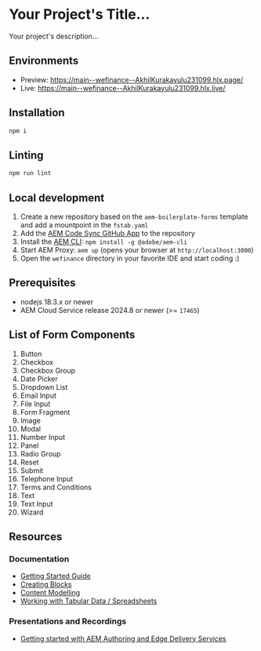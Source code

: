 # Your Project's Title...
Your project's description...

## Environments
- Preview: https://main--wefinance--AkhilKurakayulu231099.hlx.page/
- Live: https://main--wefinance--AkhilKurakayulu231099.hlx.live/

## Installation

```sh
npm i
```

## Linting

```sh
npm run lint
```

## Local development

1. Create a new repository based on the `aem-boilerplate-forms` template and add a mountpoint in the `fstab.yaml`
1. Add the [AEM Code Sync GitHub App](https://github.com/apps/aem-code-sync) to the repository
1. Install the [AEM CLI](https://github.com/adobe/helix-cli): `npm install -g @adobe/aem-cli`
1. Start AEM Proxy: `aem up` (opens your browser at `http://localhost:3000`)
1. Open the `wefinance` directory in your favorite IDE and start coding :)

## Prerequisites

- nodejs 18.3.x or newer
- AEM Cloud Service release 2024.8 or newer (>= `17465`)

## List of Form Components

1. Button  
2. Checkbox  
3. Checkbox Group  
4. Date Picker  
5. Dropdown List  
6. Email Input  
7. File Input  
8. Form Fragment  
9. Image  
10. Modal  
11. Number Input  
12. Panel  
13. Radio Group  
14. Reset  
15. Submit  
16. Telephone Input  
17. Terms and Conditions  
18. Text  
19. Text Input  
20. Wizard  

## Resources

### Documentation
- [Getting Started Guide](https://experienceleague.adobe.com/en/docs/experience-manager-cloud-service/content/edge-delivery/wysiwyg-authoring/edge-dev-getting-started)
- [Creating Blocks](https://experienceleague.adobe.com/en/docs/experience-manager-cloud-service/content/edge-delivery/wysiwyg-authoring/create-block)
- [Content Modelling](https://experienceleague.adobe.com/en/docs/experience-manager-cloud-service/content/edge-delivery/wysiwyg-authoring/content-modeling)
- [Working with Tabular Data / Spreadsheets](https://experienceleague.adobe.com/en/docs/experience-manager-cloud-service/content/edge-delivery/wysiwyg-authoring/tabular-data)

### Presentations and Recordings
- [Getting started with AEM Authoring and Edge Delivery Services](https://experienceleague.adobe.com/en/docs/events/experience-manager-gems-recordings/gems2024/aem-authoring-and-edge-delivery)
